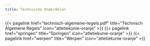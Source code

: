 ```yaml
---
title: Technische Onderdelen
---
```

</section>

<section class="flex flex-col flex-wrap min-w-full mt-4 sm:min-w-0">
{{< pagelink href="technisch-algemene-regels.pdf" title="Technisch Algemene Regels" icon="atletiekunie-oranje" >}}
{{< pagelink href="springen" title="Springen" icon="atletiekunie-oranje" >}}
{{< pagelink href="werpen" title="Werpen" icon="atletiekunie-oranje" >}}